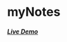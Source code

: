 # myNotes

<!-- <p>Currently, website is in development. After development of this website, Link (Live Demo) of this will be added.</p>
<div>
    <img src="inDevelopment.svg" width="400" height="400" alt="InDevelopment">
</div> -->
<h5><a href="https://dee-mynotes.herokuapp.com/">Live Demo</a></h5>
